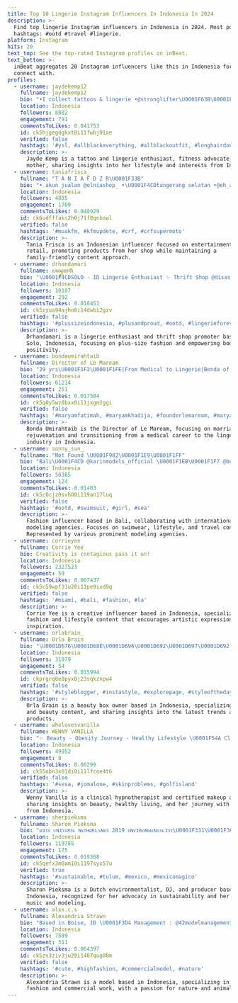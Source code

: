 ```yaml
---
title: Top 10 Lingerie Instagram Influencers In Indonesia In 2024
description: >-
  Find top lingerie Instagram influencers in Indonesia in 2024. Most popular
  hashtags: #ootd #travel #lingerie.
platform: Instagram
hits: 20
text_top: See the top-rated Instagram profiles on inBeat.
text_bottom: >-
  inBeat aggregates 20 Instagram influencers like this in Indonesia for you to
  connect with.
profiles:
  - username: jaydekemp12
    fullname: jaydekemp12
    bio: "•I collect tattoos & lingerie •@stronglifter\U0001F63B\U0001F495 •Mother of @happybluestaffy\U0001F436 •\U0001F195 @happyshq •Be the first to access @devilishdemeanour ⤵️"
    location: Indonesia
    followers: 8882
    engagement: 791
    commentsToLikes: 0.041753
    id: ck5hjgegdgkxt0i11fwbj91ae
    verified: false
    hashtags: '#ysl, #allblackeverything, #allblackoutfit, #longhairdontcare'
    description: >-
      Jayde Kemp is a tattoo and lingerie enthusiast, fitness advocate, and
      mother, sharing insights into her lifestyle and interests from Indonesia.
  - username: taniafrisca_
    fullname: "T A N I A F D Z R\U0001F33B"
    bio: "• akun jualan @olniashop_ •\U0001F4CDtangerang selatan •@eh_alvian\U0001F493 • Entertaiment\U0001F3AC •\U0001F6AB No bikini& Lingerie"
    location: Indonesia
    followers: 4885
    engagement: 1709
    commentsToLikes: 0.048929
    id: ck6udfffaks2h0j71f0qnbowl
    verified: false
    hashtags: '#muakfm, #kfmupdete, #crf, #crfsupermoto'
    description: >-
      Tania Frisca is an Indonesian influencer focused on entertainment and
      retail, promoting products from her shop while maintaining a
      family-friendly content approach.
  - username: drhandamari
    fullname: ꦲꦤ꧀ꦢꦩꦫꦶ
    bio: "\U0001F4CDSOLO - ID Lingerie Enthusiast ✨ Thrift Shop @disasterxsisters #plusandproud Work / Collab with me \U0001F449\U0001F3FB DM/EMAIL \U0001F4E9 thekittyhunny@gmail.com"
    location: Indonesia
    followers: 10187
    engagement: 292
    commentsToLikes: 0.018451
    id: ck5zyua94ajho0i14dwbi2gzv
    verified: false
    hashtags: '#plussizeindonesia, #plusandproud, #ootd, #lingerieforeverybody'
    description: >-
      Drhandamari is a lingerie enthusiast and thrift shop promoter based in
      Solo, Indonesia, focusing on plus-size fashion and empowering body
      positivity.
  - username: bondaumirahtaib
    fullname: Director of Le Maream
    bio: "29 yrs\U0001F1F2\U0001F1FE|From Medical to Lingerie|Bonda of 5 kids| @lemaream and aiming to #rejuvenatemarriage. WORK: umirahtaib@gmail.com telegram channel:"
    location: Indonesia
    followers: 61214
    engagement: 251
    commentsToLikes: 0.017584
    id: ck5q0y5wz8bxx0i11jxgm2ggi
    verified: false
    hashtags: '#maryamfatimah, #maryamkhadija, #founderlemaream, #maryamlathifa'
    description: >-
      Bonda Umirahtaib is the Director of Le Maream, focusing on marriage
      rejuvenation and transitioning from a medical career to the lingerie
      industry in Indonesia.
  - username: sonny_sun_
    fullname: "Not Found \U0001F982\U0001F1E9\U0001F1FF"
    bio: "Bali\U0001F4CD @karinmodels_official \U0001F1EB\U0001F1F7 @boundarylondon \U0001F1EC\U0001F1E7 @mikasstockholm \U0001F1F8\U0001F1EA @freedommodelsla \U0001F1FA\U0001F1F8 @wave_management \U0001F1EE\U0001F1F9"
    location: Indonesia
    followers: 50385
    engagement: 124
    commentsToLikes: 0.01403
    id: ck5c0cjz0svh00i119an17luq
    verified: false
    hashtags: '#ootd, #swimsuit, #girl, #sea'
    description: >-
      Fashion influencer based in Bali, collaborating with international
      modeling agencies. Focuses on swimwear, lifestyle, and travel content.
      Represented by various prominent modeling agencies.
  - username: corrieyee
    fullname: Corrie Yee
    bio: Creativity is contagious pass it on!
    location: Indonesia
    followers: 2327523
    engagement: 59
    commentsToLikes: 0.007437
    id: ck5c59wpf31u20i11pe9ixd9q
    verified: false
    hashtags: '#miami, #bali, #fashion, #la'
    description: >-
      Corrie Yee is a creative influencer based in Indonesia, specializing in
      fashion and lifestyle content that encourages artistic expression and
      inspiration.
  - username: orlabrain_
    fullname: Orla Brain
    bio: "\U0001D676\U0001D68E\U0001D696\U0001D692\U0001D697\U0001D692 Owner - @orlasbeautybox_ orla.brain@outlook.com for collabs"
    location: Indonesia
    followers: 31979
    engagement: 54
    commentsToLikes: 0.015994
    id: ckprgrq8e8pyx0j23sqkznpw4
    verified: false
    hashtags: '#styleblogger, #instastyle, #explorepage, #styleoftheday'
    description: >-
      Orla Brain is a beauty box owner based in Indonesia, specializing in style
      and beauty content, and sharing insights into the latest trends and
      products.
  - username: wholovesvanilla
    fullname: WENNY VANILLA
    bio: "✨ Beauty - Obesity Journey - Healthy Lifestyle \U0001F54A️ Clinical Hypnotherapist CHt® @rumahinsanmulia \U0001F3A8 Certified MUA @jsmartnacademy \U0001F4DE Vivi 082260008550"
    location: Indonesia
    followers: 49952
    engagement: 8
    commentsToLikes: 0.00299
    id: ck55obn3x81di0i11lfcoe4t6
    verified: false
    hashtags: '#sesa, #jomalone, #skinproblems, #golfisland'
    description: >-
      Wenny Vanilla is a clinical hypnotherapist and certified makeup artist
      sharing insights on beauty, healthy living, and her journey with obesity
      from Indonesia.
  - username: sherpieksma
    fullname: Sharon Pieksma
    bio: "ᴍɪꜱꜱ ᴜɴɪᴠᴇʀꜱᴇ ɴᴇᴛʜᴇʀʟᴀɴᴅꜱ 2019 ᴇɴᴠɪʀᴏɴᴍᴇɴᴛᴀʟɪꜱᴛ\U0001F331\U0001F30D ᴅᴊ/ ᴘʀᴏᴅᴜᴄᴇʀ —> @sharemusicdj ᴍᴏᴅᴇʟ ᴀɢᴇɴᴄʏ @euromodelamsterdam @bodyengineers “ʙᴇsʜᴀʀᴏɴ” ᴍʏ ᴍᴜꜱɪᴄ⬇️"
    location: Indonesia
    followers: 119785
    engagement: 175
    commentsToLikes: 0.019368
    id: ck5qefx3m0am10i1197syx57u
    verified: true
    hashtags: '#sustainable, #tulum, #mexico, #mexicomagico'
    description: >-
      Sharon Pieksma is a Dutch environmentalist, DJ, and producer based in
      Indonesia, recognized for her advocacy in sustainability and her work in
      music and modeling.
  - username: alxx.c.s
    fullname: Alexandria Strawn
    bio: "Based in Boise, ID \U0001F3D4 Management : @42modelmanagement Nature & cats put my mind at ease ♡"
    location: Indonesia
    followers: 7589
    engagement: 311
    commentsToLikes: 0.064397
    id: ck5zv3ziv3ju20i1407qug08m
    verified: false
    hashtags: '#cute, #highfashion, #commercialmodel, #nature'
    description: >-
      Alexandria Strawn is a model based in Indonesia, specializing in high
      fashion and commercial work, with a passion for nature and animals.
---
```


